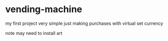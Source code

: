 # vending-machine
my first project very simple just making purchases with virtual set currency

note may need to install art
